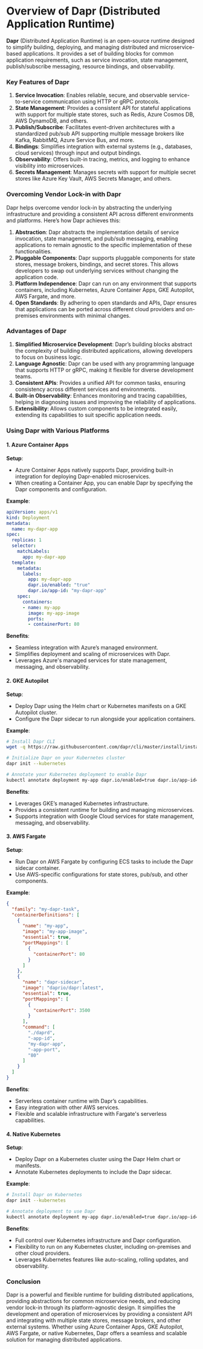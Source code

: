 # Overview of Dapr (Distributed Application Runtime)

**Dapr** (Distributed Application Runtime) is an open-source runtime designed to simplify building, deploying, and managing distributed and microservice-based applications. It provides a set of building blocks for common application requirements, such as service invocation, state management, publish/subscribe messaging, resource bindings, and observability.

### Key Features of Dapr

1. **Service Invocation**: Enables reliable, secure, and observable service-to-service communication using HTTP or gRPC protocols.
2. **State Management**: Provides a consistent API for stateful applications with support for multiple state stores, such as Redis, Azure Cosmos DB, AWS DynamoDB, and others.
3. **Publish/Subscribe**: Facilitates event-driven architectures with a standardized pub/sub API supporting multiple message brokers like Kafka, RabbitMQ, Azure Service Bus, and more.
4. **Bindings**: Simplifies integration with external systems (e.g., databases, cloud services) through input and output bindings.
5. **Observability**: Offers built-in tracing, metrics, and logging to enhance visibility into microservices.
6. **Secrets Management**: Manages secrets with support for multiple secret stores like Azure Key Vault, AWS Secrets Manager, and others.

### Overcoming Vendor Lock-in with Dapr

Dapr helps overcome vendor lock-in by abstracting the underlying infrastructure and providing a consistent API across different environments and platforms. Here’s how Dapr achieves this:

1. **Abstraction**: Dapr abstracts the implementation details of service invocation, state management, and pub/sub messaging, enabling applications to remain agnostic to the specific implementation of these functionalities.
2. **Pluggable Components**: Dapr supports pluggable components for state stores, message brokers, bindings, and secret stores. This allows developers to swap out underlying services without changing the application code.
3. **Platform Independence**: Dapr can run on any environment that supports containers, including Kubernetes, Azure Container Apps, GKE Autopilot, AWS Fargate, and more.
4. **Open Standards**: By adhering to open standards and APIs, Dapr ensures that applications can be ported across different cloud providers and on-premises environments with minimal changes.

### Advantages of Dapr

1. **Simplified Microservice Development**: Dapr’s building blocks abstract the complexity of building distributed applications, allowing developers to focus on business logic.
2. **Language Agnostic**: Dapr can be used with any programming language that supports HTTP or gRPC, making it flexible for diverse development teams.
3. **Consistent APIs**: Provides a unified API for common tasks, ensuring consistency across different services and environments.
4. **Built-in Observability**: Enhances monitoring and tracing capabilities, helping in diagnosing issues and improving the reliability of applications.
5. **Extensibility**: Allows custom components to be integrated easily, extending its capabilities to suit specific application needs.

### Using Dapr with Various Platforms

#### 1. Azure Container Apps

**Setup**:
- Azure Container Apps natively supports Dapr, providing built-in integration for deploying Dapr-enabled microservices.
- When creating a Container App, you can enable Dapr by specifying the Dapr components and configuration.

**Example**:
```yaml
apiVersion: apps/v1
kind: Deployment
metadata:
  name: my-dapr-app
spec:
  replicas: 1
  selector:
    matchLabels:
      app: my-dapr-app
  template:
    metadata:
      labels:
        app: my-dapr-app
        dapr.io/enabled: "true"
        dapr.io/app-id: "my-dapr-app"
    spec:
      containers:
      - name: my-app
        image: my-app-image
        ports:
        - containerPort: 80
```

**Benefits**:
- Seamless integration with Azure’s managed environment.
- Simplifies deployment and scaling of microservices with Dapr.
- Leverages Azure's managed services for state management, messaging, and observability.

#### 2. GKE Autopilot

**Setup**:
- Deploy Dapr using the Helm chart or Kubernetes manifests on a GKE Autopilot cluster.
- Configure the Dapr sidecar to run alongside your application containers.

**Example**:
```bash
# Install Dapr CLI
wget -q https://raw.githubusercontent.com/dapr/cli/master/install/install.sh -O - | /bin/bash

# Initialize Dapr on your Kubernetes cluster
dapr init --kubernetes

# Annotate your Kubernetes deployment to enable Dapr
kubectl annotate deployment my-app dapr.io/enabled=true dapr.io/app-id=my-dapr-app
```

**Benefits**:
- Leverages GKE’s managed Kubernetes infrastructure.
- Provides a consistent runtime for building and managing microservices.
- Supports integration with Google Cloud services for state management, messaging, and observability.

#### 3. AWS Fargate

**Setup**:
- Run Dapr on AWS Fargate by configuring ECS tasks to include the Dapr sidecar container.
- Use AWS-specific configurations for state stores, pub/sub, and other components.

**Example**:
```json
{
  "family": "my-dapr-task",
  "containerDefinitions": [
    {
      "name": "my-app",
      "image": "my-app-image",
      "essential": true,
      "portMappings": [
        {
          "containerPort": 80
        }
      ]
    },
    {
      "name": "dapr-sidecar",
      "image": "daprio/dapr:latest",
      "essential": true,
      "portMappings": [
        {
          "containerPort": 3500
        }
      ],
      "command": [
        "./daprd",
        "-app-id",
        "my-dapr-app",
        "-app-port",
        "80"
      ]
    }
  ]
}
```

**Benefits**:
- Serverless container runtime with Dapr’s capabilities.
- Easy integration with other AWS services.
- Flexible and scalable infrastructure with Fargate's serverless capabilities.

#### 4. Native Kubernetes

**Setup**:
- Deploy Dapr on a Kubernetes cluster using the Dapr Helm chart or manifests.
- Annotate Kubernetes deployments to include the Dapr sidecar.

**Example**:
```bash
# Install Dapr on Kubernetes
dapr init --kubernetes

# Annotate deployment to use Dapr
kubectl annotate deployment my-app dapr.io/enabled=true dapr.io/app-id=my-dapr-app
```

**Benefits**:
- Full control over Kubernetes infrastructure and Dapr configuration.
- Flexibility to run on any Kubernetes cluster, including on-premises and other cloud providers.
- Leverages Kubernetes features like auto-scaling, rolling updates, and observability.

### Conclusion

Dapr is a powerful and flexible runtime for building distributed applications, providing abstractions for common microservice needs, and reducing vendor lock-in through its platform-agnostic design. It simplifies the development and operation of microservices by providing a consistent API and integrating with multiple state stores, message brokers, and other external systems. Whether using Azure Container Apps, GKE Autopilot, AWS Fargate, or native Kubernetes, Dapr offers a seamless and scalable solution for managing distributed applications.